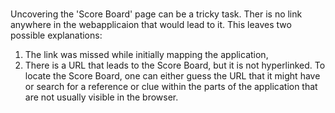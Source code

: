 
#
Uncovering the 'Score Board' page can be a tricky task. Ther is no link anywhere in the webapplicaion that would lead to it. This leaves two possible explanations: 

1) The link was missed while initially mapping the application, 
2) There is a URL that leads to the Score Board, but it is not hyperlinked. To locate the Score Board, one can either guess the URL that it might have or search for a reference or clue within the parts of the application that are not usually visible in the browser.
#
